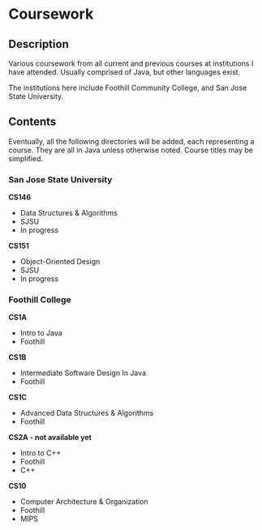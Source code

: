 Coursework
==========

## Description

Various coursework from all current and previous courses at institutions I have attended. Usually comprised of Java, but other languages exist.

The institutions here include Foothill Community College, and San Jose State University.

## Contents

Eventually, all the following directories will be added, each representing a course. They are all in Java unless otherwise noted. Course titles may be simplified.


### San Jose State University

**CS146**
- Data Structures & Algorithms
- SJSU
- In progress

**CS151**
- Object-Oriented Design
- SJSU
- In progress

### Foothill College

**CS1A**
- Intro to Java
- Foothill

**CS1B**
- Intermediate Software Design In Java
- Foothill

**CS1C**
- Advanced Data Structures & Algorithms
- Foothill

**CS2A - not available yet**
- Intro to C++
- Foothill
- C++

**CS10**
- Computer Architecture & Organization
- Foothill
- MIPS
